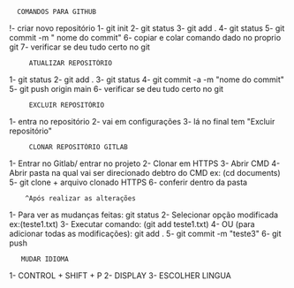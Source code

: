 
      COMANDOS PARA GITHUB
!- criar novo repositório 
1- git init
2- git status
3- git add .
4- git status
5- git commit -m " nome do commit"
6- copiar e colar comando dado no proprio git 
7- verificar se deu tudo certo no git 

         ATUALIZAR REPOSITÓRIO
1- git status
2- git add .
3- git status
4- git commit -a -m "nome do commit"
5- git push origin main 
6- verificar se deu tudo certo no git 
 
         EXCLUIR REPOSITÓRIO
1- entra no repositório
2- vai em configurações
3- lá no final tem "Excluir repositório"

         CLONAR REPOSITÓRIO GITLAB
1- Entrar no Gitlab/ entrar no projeto
2- Clonar em HTTPS
3- Abrir CMD
4- Abrir pasta na qual vai ser direcionado 
debtro do CMD ex: (cd documents)
5- git clone + arquivo clonado HTTPS
6- conferir dentro da pasta

        ^Após realizar as alterações
1- Para ver as mudanças feitas: git status
2- Selecionar opção modificada ex:(teste1.txt)
3- Executar comando: (git add teste1.txt)
4- OU (para adicionar todas as modificações):
git add . 
5- git commit -m "teste3"
6- git push

       MUDAR IDIOMA
1- CONTROL + SHIFT + P 
2- DISPLAY 
3- ESCOLHER LINGUA 

